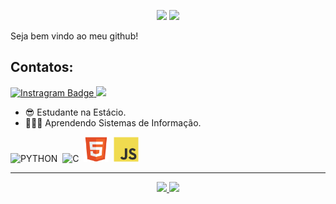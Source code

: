 <p align="center">
  <img src="https://super.abril.com.br/wp-content/uploads/2022/02/tenor.com/view/dev_animado-gif-25018018" width="250">
 <img src="https://super.abril.com.br/wp-content/uploads/2016/09/super_imggato_digitando_0.gif" width="350">

</p>
Seja bem vindo ao meu github!
   
  ## Contatos:
   <div id="badges">
   <a href = "https://instagram.com/fl.lucas_?r=nametag">
     <img src="https://img.shields.io/badge/Instagram-E4405F?style=for-the-badge&logo=instagram&logoColor=white" alt="Instragram Badge"/>
   <a href ="mailto:lucasfurini.20025@gmail.com">
      <img src="https://img.shields.io/badge/Gmail-D14836?style=for-the-badge&logo=gmail&logoColor=white" target="_blank"></a>
   </a>
 </div>

 - 😎 Estudante na Estácio.
 - 👨🏻‍💻 Aprendendo Sistemas de Informação.

 <div>
   
   
   <img src="https://cdn.jsdelivr.net/gh/devicons/devicon/icons/python/python-original.svg" title="PYTHON" alt="PYTHON" width="40" height="40"/>&nbsp;
   <img src="https://cdn.jsdelivr.net/gh/devicons/devicon/icons/c/c-original.svg" title="C" alt="C" width="40" height="40"/>&nbsp;
   <img src="https://github.com/devicons/devicon/blob/master/icons/html5/html5-original.svg" title="HTML5" alt="HTML" width="40" height="40"/>&nbsp;
   <img src="https://github.com/devicons/devicon/blob/master/icons/javascript/javascript-original.svg" title="JavaScript" alt="JavaScript" width="40" height="40"/>&nbsp;
 </div>

 ---


 <div align = "center">
<a href="https://github.com/LucasFuriniLemes">
<img height="180em" src="https://github-readme-stats.vercel.app/api/top-langs/?username=LucasFuriniLemes&layout=compact&langs_count=7&theme=dracula"/>
<img height="180em" src="https://github-readme-stats.vercel.app/api?username=LucasFuriniLemes&show_icons=true&theme=dracula&include_all_commits=true&count_private=true"/>
 </div>
